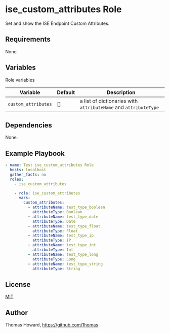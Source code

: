 # ise_custom_attributes Role

Set and show the ISE Endpoint Custom Attributes.

## Requirements

None.

## Variables

Role variables

| Variable | Default | Description |
| -------- | ------- | ----------- |
| `custom_attributes` | []        | a list of dictionaries with `attributeName` and `attributeType` |

## Dependencies

None.

## Example Playbook

```yaml
- name: Test ise_custom_attributes Role 
  hosts: localhost
  gather_facts: no
  roles:
    - ise_custom_attributes

    - role: ise_custom_attributes
      vars:
        custom_attributes:
          - attributeName: test_type_boolean
            attributeType: Boolean
          - attributeName: test_type_date
            attributeType: Date
          - attributeName: test_type_float
            attributeType: Float
          - attributeName: test_type_ip
            attributeType: IP
          - attributeName: test_type_int
            attributeType: Int
          - attributeName: test_type_long
            attributeType: Long
          - attributeName: test_type_string
            attributeType: String
```

## License

[MIT](https://mit-license.org/)

## Author

Thomas Howard, <https://github.com/1homas>
